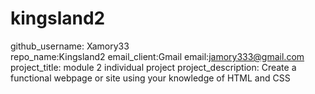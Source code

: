 # kingsland2
github_username: Xamory33  
repo_name:Kingsland2 
email_client:Gmail email:jamory333@gmail.com
project_title: module 2 individual project 
project_description: Create a functional webpage or site using your knowledge of HTML and CSS
